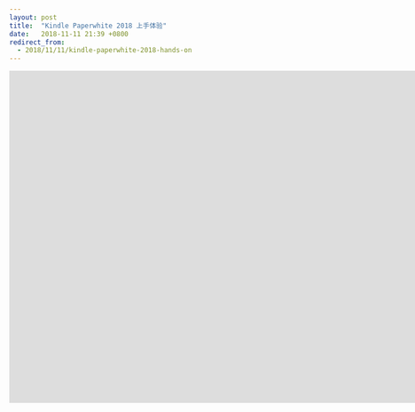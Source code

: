 ```yaml
---
layout: post
title:  "Kindle Paperwhite 2018 上手体验"
date:   2018-11-11 21:39 +0800
redirect_from:
  - 2018/11/11/kindle-paperwhite-2018-hands-on
---
```

<iframe name="iframe1" src="https://shimo.im/docs/bg1d39OCMLwIwkdk" frameborder="0" width="500%" height="600px"></iframe>
